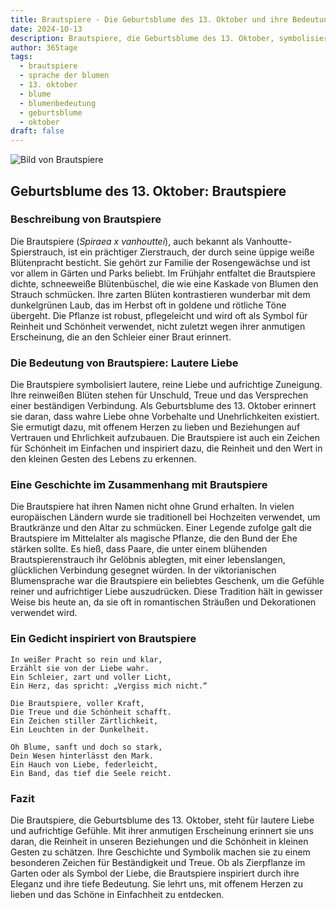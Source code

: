 ```yaml
---
title: Brautspiere - Die Geburtsblume des 13. Oktober und ihre Bedeutung
date: 2024-10-13
description: Brautspiere, die Geburtsblume des 13. Oktober, symbolisiert Lautere Liebe. Erfahre mehr über ihre Geschichte, Bedeutung und Symbolik in der Sprache der Blumen.
author: 365tage
tags:
  - brautspiere
  - sprache der blumen
  - 13. oktober
  - blume
  - blumenbedeutung
  - geburtsblume
  - oktober
draft: false
---
```


![Bild von Brautspiere](https://cdn.pixabay.com/photo/2020/04/21/04/50/meadowsweet-trees-5070844_640.jpg#center)


## Geburtsblume des 13. Oktober: Brautspiere

### Beschreibung von Brautspiere

Die Brautspiere (_Spiraea x vanhouttei_), auch bekannt als Vanhoutte-Spierstrauch, ist ein prächtiger Zierstrauch, der durch seine üppige weiße Blütenpracht besticht. Sie gehört zur Familie der Rosengewächse und ist vor allem in Gärten und Parks beliebt. Im Frühjahr entfaltet die Brautspiere dichte, schneeweiße Blütenbüschel, die wie eine Kaskade von Blumen den Strauch schmücken. Ihre zarten Blüten kontrastieren wunderbar mit dem dunkelgrünen Laub, das im Herbst oft in goldene und rötliche Töne übergeht. Die Pflanze ist robust, pflegeleicht und wird oft als Symbol für Reinheit und Schönheit verwendet, nicht zuletzt wegen ihrer anmutigen Erscheinung, die an den Schleier einer Braut erinnert.

### Die Bedeutung von Brautspiere: Lautere Liebe

Die Brautspiere symbolisiert lautere, reine Liebe und aufrichtige Zuneigung. Ihre reinweißen Blüten stehen für Unschuld, Treue und das Versprechen einer beständigen Verbindung. Als Geburtsblume des 13. Oktober erinnert sie daran, dass wahre Liebe ohne Vorbehalte und Unehrlichkeiten existiert. Sie ermutigt dazu, mit offenem Herzen zu lieben und Beziehungen auf Vertrauen und Ehrlichkeit aufzubauen. Die Brautspiere ist auch ein Zeichen für Schönheit im Einfachen und inspiriert dazu, die Reinheit und den Wert in den kleinen Gesten des Lebens zu erkennen.

### Eine Geschichte im Zusammenhang mit Brautspiere

Die Brautspiere hat ihren Namen nicht ohne Grund erhalten. In vielen europäischen Ländern wurde sie traditionell bei Hochzeiten verwendet, um Brautkränze und den Altar zu schmücken. Einer Legende zufolge galt die Brautspiere im Mittelalter als magische Pflanze, die den Bund der Ehe stärken sollte. Es hieß, dass Paare, die unter einem blühenden Brautspierenstrauch ihr Gelöbnis ablegten, mit einer lebenslangen, glücklichen Verbindung gesegnet würden. In der viktorianischen Blumensprache war die Brautspiere ein beliebtes Geschenk, um die Gefühle reiner und aufrichtiger Liebe auszudrücken. Diese Tradition hält in gewisser Weise bis heute an, da sie oft in romantischen Sträußen und Dekorationen verwendet wird.

### Ein Gedicht inspiriert von Brautspiere

```
In weißer Pracht so rein und klar,  
Erzählt sie von der Liebe wahr.  
Ein Schleier, zart und voller Licht,  
Ein Herz, das spricht: „Vergiss mich nicht.“  

Die Brautspiere, voller Kraft,  
Die Treue und die Schönheit schafft.  
Ein Zeichen stiller Zärtlichkeit,  
Ein Leuchten in der Dunkelheit.  

Oh Blume, sanft und doch so stark,  
Dein Wesen hinterlässt den Mark.  
Ein Hauch von Liebe, federleicht,  
Ein Band, das tief die Seele reicht.  
```

### Fazit

Die Brautspiere, die Geburtsblume des 13. Oktober, steht für lautere Liebe und aufrichtige Gefühle. Mit ihrer anmutigen Erscheinung erinnert sie uns daran, die Reinheit in unseren Beziehungen und die Schönheit in kleinen Gesten zu schätzen. Ihre Geschichte und Symbolik machen sie zu einem besonderen Zeichen für Beständigkeit und Treue. Ob als Zierpflanze im Garten oder als Symbol der Liebe, die Brautspiere inspiriert durch ihre Eleganz und ihre tiefe Bedeutung. Sie lehrt uns, mit offenem Herzen zu lieben und das Schöne in Einfachheit zu entdecken.